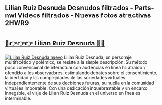 ## Lilian Ruiz Desnuda D𝚎sn𝚞dos filtr𝚊dos - Parts-nwI Vid𝚎os filtr𝚊dos - N𝚞evas f𝚘tos atr𝚊ctivas 2HWR9

# <h2><a href="http://mb0c4d.tromn.icu/?c=Lilian+Ruiz+Desnuda">🔗👉👉👉 Lilian Ruiz Desnuda 🔗🔗</a></h2>

[![Lilian Ruiz Desnuda nuevo](https://i.imgur.com/pEAQMta.gif)](http://mb0c4d.tromn.icu/?c=Lilian+Ruiz+Desnuda)
Lilian Ruiz Desnuda, un personaje multifacético y polémico, se resiste a la simple descripción. Su método poco convencional de interactuar con audiencias en línea ha atraído y ofendido a los observadores, estimulando debates sobre el consentimiento, la identidad y las complejidades de las sociedades virtuales. Independientemente de sus decisiones futuras, su huella en la comunidad virtual es imborrable. Con una dedicación inquebrantable y un encanto innegable, el viaje de Lilian Ruiz Desnuda en el universo en línea es interminable.
